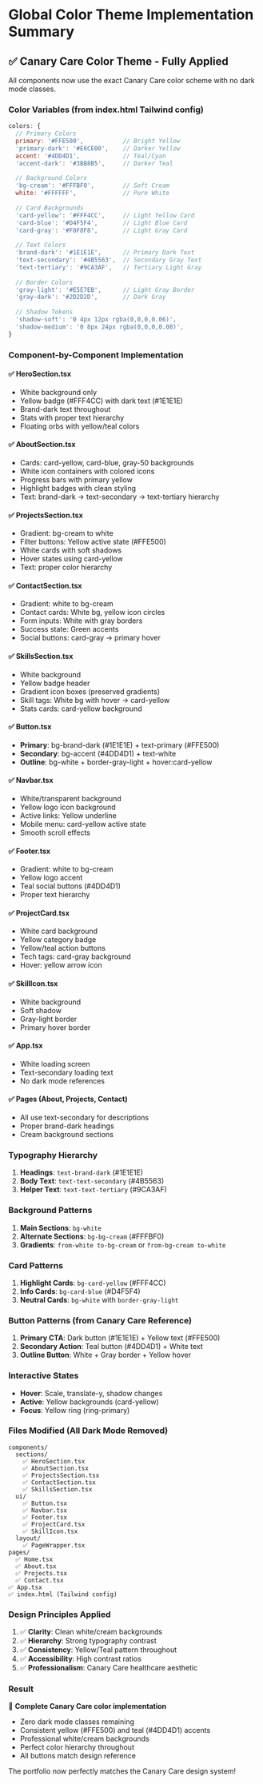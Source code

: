 # Global Color Theme Implementation Summary

## ✅ Canary Care Color Theme - Fully Applied

All components now use the exact Canary Care color scheme with no dark mode classes.

### Color Variables (from index.html Tailwind config)

```javascript
colors: {
  // Primary Colors
  primary: '#FFE500',           // Bright Yellow
  'primary-dark': '#E6CE00',    // Darker Yellow
  accent: '#4DD4D1',            // Teal/Cyan
  'accent-dark': '#3BB8B5',     // Darker Teal
  
  // Background Colors
  'bg-cream': '#FFFBF0',        // Soft Cream
  white: '#FFFFFF',             // Pure White
  
  // Card Backgrounds
  'card-yellow': '#FFF4CC',     // Light Yellow Card
  'card-blue': '#D4F5F4',       // Light Blue Card
  'card-gray': '#F8F8F8',       // Light Gray Card
  
  // Text Colors
  'brand-dark': '#1E1E1E',      // Primary Dark Text
  'text-secondary': '#4B5563',  // Secondary Gray Text
  'text-tertiary': '#9CA3AF',   // Tertiary Light Gray
  
  // Border Colors
  'gray-light': '#E5E7EB',      // Light Gray Border
  'gray-dark': '#2D2D2D',       // Dark Gray
  
  // Shadow Tokens
  'shadow-soft': '0 4px 12px rgba(0,0,0,0.06)',
  'shadow-medium': '0 8px 24px rgba(0,0,0,0.08)',
}
```

### Component-by-Component Implementation

#### ✅ HeroSection.tsx
- White background only
- Yellow badge (#FFF4CC) with dark text (#1E1E1E)
- Brand-dark text throughout
- Stats with proper text hierarchy
- Floating orbs with yellow/teal colors

#### ✅ AboutSection.tsx
- Cards: card-yellow, card-blue, gray-50 backgrounds
- White icon containers with colored icons
- Progress bars with primary yellow
- Highlight badges with clean styling
- Text: brand-dark → text-secondary → text-tertiary hierarchy

#### ✅ ProjectsSection.tsx
- Gradient: bg-cream to white
- Filter buttons: Yellow active state (#FFE500)
- White cards with soft shadows
- Hover states using card-yellow
- Text: proper color hierarchy

#### ✅ ContactSection.tsx
- Gradient: white to bg-cream
- Contact cards: White bg, yellow icon circles
- Form inputs: White with gray borders
- Success state: Green accents
- Social buttons: card-gray → primary hover

#### ✅ SkillsSection.tsx
- White background
- Yellow badge header
- Gradient icon boxes (preserved gradients)
- Skill tags: White bg with hover → card-yellow
- Stats cards: card-yellow background

#### ✅ Button.tsx
- **Primary**: bg-brand-dark (#1E1E1E) + text-primary (#FFE500)
- **Secondary**: bg-accent (#4DD4D1) + text-white
- **Outline**: bg-white + border-gray-light + hover:card-yellow

#### ✅ Navbar.tsx
- White/transparent background
- Yellow logo icon background
- Active links: Yellow underline
- Mobile menu: card-yellow active state
- Smooth scroll effects

#### ✅ Footer.tsx
- Gradient: white to bg-cream
- Yellow logo accent
- Teal social buttons (#4DD4D1)
- Proper text hierarchy

#### ✅ ProjectCard.tsx
- White card background
- Yellow category badge
- Yellow/teal action buttons
- Tech tags: card-gray background
- Hover: yellow arrow icon

#### ✅ SkillIcon.tsx
- White background
- Soft shadow
- Gray-light border
- Primary hover border

#### ✅ App.tsx
- White loading screen
- Text-secondary loading text
- No dark mode references

#### ✅ Pages (About, Projects, Contact)
- All use text-secondary for descriptions
- Proper brand-dark headings
- Cream background sections

### Typography Hierarchy

1. **Headings**: `text-brand-dark` (#1E1E1E)
2. **Body Text**: `text-text-secondary` (#4B5563)
3. **Helper Text**: `text-text-tertiary` (#9CA3AF)

### Background Patterns

1. **Main Sections**: `bg-white`
2. **Alternate Sections**: `bg-bg-cream` (#FFFBF0)
3. **Gradients**: `from-white to-bg-cream` or `from-bg-cream to-white`

### Card Patterns

1. **Highlight Cards**: `bg-card-yellow` (#FFF4CC)
2. **Info Cards**: `bg-card-blue` (#D4F5F4)
3. **Neutral Cards**: `bg-white` with `border-gray-light`

### Button Patterns (from Canary Care Reference)

1. **Primary CTA**: Dark button (#1E1E1E) + Yellow text (#FFE500)
2. **Secondary Action**: Teal button (#4DD4D1) + White text
3. **Outline Button**: White + Gray border + Yellow hover

### Interactive States

- **Hover**: Scale, translate-y, shadow changes
- **Active**: Yellow backgrounds (card-yellow)
- **Focus**: Yellow ring (ring-primary)

### Files Modified (All Dark Mode Removed)

```
components/
  sections/
    ✅ HeroSection.tsx
    ✅ AboutSection.tsx
    ✅ ProjectsSection.tsx
    ✅ ContactSection.tsx
    ✅ SkillsSection.tsx
  ui/
    ✅ Button.tsx
    ✅ Navbar.tsx
    ✅ Footer.tsx
    ✅ ProjectCard.tsx
    ✅ SkillIcon.tsx
  layout/
    ✅ PageWrapper.tsx
pages/
  ✅ Home.tsx
  ✅ About.tsx
  ✅ Projects.tsx
  ✅ Contact.tsx
✅ App.tsx
✅ index.html (Tailwind config)
```

### Design Principles Applied

1. ✅ **Clarity**: Clean white/cream backgrounds
2. ✅ **Hierarchy**: Strong typography contrast
3. ✅ **Consistency**: Yellow/Teal pattern throughout
4. ✅ **Accessibility**: High contrast ratios
5. ✅ **Professionalism**: Canary Care healthcare aesthetic

### Result

🎨 **Complete Canary Care color implementation**
- Zero dark mode classes remaining
- Consistent yellow (#FFE500) and teal (#4DD4D1) accents
- Professional white/cream backgrounds
- Perfect color hierarchy throughout
- All buttons match design reference

The portfolio now perfectly matches the Canary Care design system!
